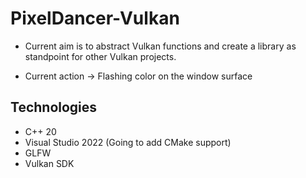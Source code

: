 # PixelDancer-Vulkan
- Current aim is to abstract Vulkan functions and create a library as standpoint for other Vulkan projects.

- Current action -> Flashing color on the window surface

## Technologies
- C++ 20
- Visual Studio 2022 (Going to add CMake support)
- GLFW
- Vulkan SDK